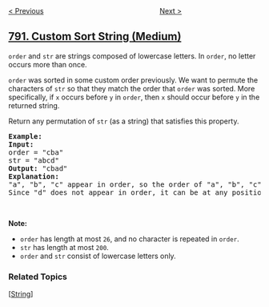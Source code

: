 <!--|This file generated by command(leetcode description); DO NOT EDIT.    |-->
<!--+----------------------------------------------------------------------+-->
<!--|@author    openset <openset.wang@gmail.com>                           |-->
<!--|@link      https://github.com/openset                                 |-->
<!--|@home      https://github.com/openset/leetcode                        |-->
<!--+----------------------------------------------------------------------+-->

[< Previous](../domino-and-tromino-tiling "Domino and Tromino Tiling")
　　　　　　　　　　　　　　　　
[Next >](../number-of-matching-subsequences "Number of Matching Subsequences")

## [791. Custom Sort String (Medium)](https://leetcode.com/problems/custom-sort-string "自定义字符串排序")

<p><code>order</code> and <code>str</code> are strings composed of lowercase letters. In <code>order</code>, no letter occurs more than once.</p>

<p><code>order</code> was sorted in some custom order previously. We want to permute the characters of <code>str</code> so that they match the order that <code>order</code> was sorted. More specifically, if <code>x</code> occurs before <code>y</code> in <code>order</code>, then <code>x</code> should occur before <code>y</code> in the returned string.</p>

<p>Return any permutation of <code>str</code> (as a string) that satisfies this property.</p>

<pre>
<strong>Example:</strong>
<strong>Input:</strong> 
order = &quot;cba&quot;
str = &quot;abcd&quot;
<strong>Output:</strong> &quot;cbad&quot;
<strong>Explanation:</strong> 
&quot;a&quot;, &quot;b&quot;, &quot;c&quot; appear in order, so the order of &quot;a&quot;, &quot;b&quot;, &quot;c&quot; should be &quot;c&quot;, &quot;b&quot;, and &quot;a&quot;. 
Since &quot;d&quot; does not appear in order, it can be at any position in the returned string. &quot;dcba&quot;, &quot;cdba&quot;, &quot;cbda&quot; are also valid outputs.
</pre>

<p>&nbsp;</p>

<p><strong>Note:</strong></p>

<ul>
	<li><code>order</code> has length at most <code>26</code>, and no character is repeated in <code>order</code>.</li>
	<li><code>str</code> has length at most <code>200</code>.</li>
	<li><code>order</code> and <code>str</code> consist of lowercase letters only.</li>
</ul>

### Related Topics
  [[String](../../tag/string/README.md)]
